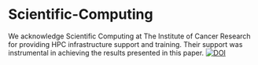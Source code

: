 # Scientific-Computing

We acknowledge Scientific Computing at The Institute of Cancer Research for providing HPC infrastructure support and training. Their support was instrumental in achieving the results presented in this paper. [![DOI](https://zenodo.org/badge/755024392.svg)](https://zenodo.org/doi/10.5281/zenodo.10640287)
